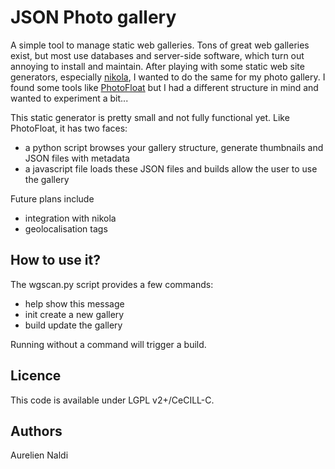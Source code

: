 JSON Photo gallery
==================

A simple tool to manage static web galleries.
Tons of great web galleries exist, but most use databases and server-side software, which turn out annoying to install and maintain.
After playing with some static web site generators, especially [nikola](http://nikola.ralsina.com.ar),
I wanted to do the same for my photo gallery. I found some tools like [PhotoFloat](http://zx2c4.com/projects/photofloat/)
but I had a different structure in mind and wanted to experiment a bit...

This static generator is pretty small and not fully functional yet. Like PhotoFloat, it has two faces:
* a python script browses your gallery structure, generate thumbnails and JSON files with metadata
* a javascript file loads these JSON files and builds allow the user to use the gallery


Future plans include
* integration with nikola
* geolocalisation tags


How to use it?
--------------

The wgscan.py script provides a few commands:
* help          show this message
* init          create a new gallery
* build         update the gallery

Running without a command will trigger a build.



Licence
-------

This code is available under LGPL v2+/CeCILL-C.


Authors
-------

Aurelien Naldi   
